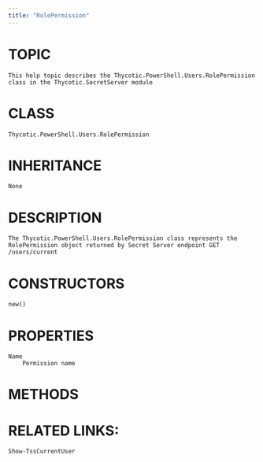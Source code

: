 ```yaml
---
title: "RolePermission"
---
```


# TOPIC
    This help topic describes the Thycotic.PowerShell.Users.RolePermission class in the Thycotic.SecretServer module

# CLASS
    Thycotic.PowerShell.Users.RolePermission

# INHERITANCE
    None

# DESCRIPTION
    The Thycotic.PowerShell.Users.RolePermission class represents the RolePermission object returned by Secret Server endpoint GET /users/current

# CONSTRUCTORS
    new()

# PROPERTIES
    Name
        Permission name

# METHODS

# RELATED LINKS:
    Show-TssCurrentUser